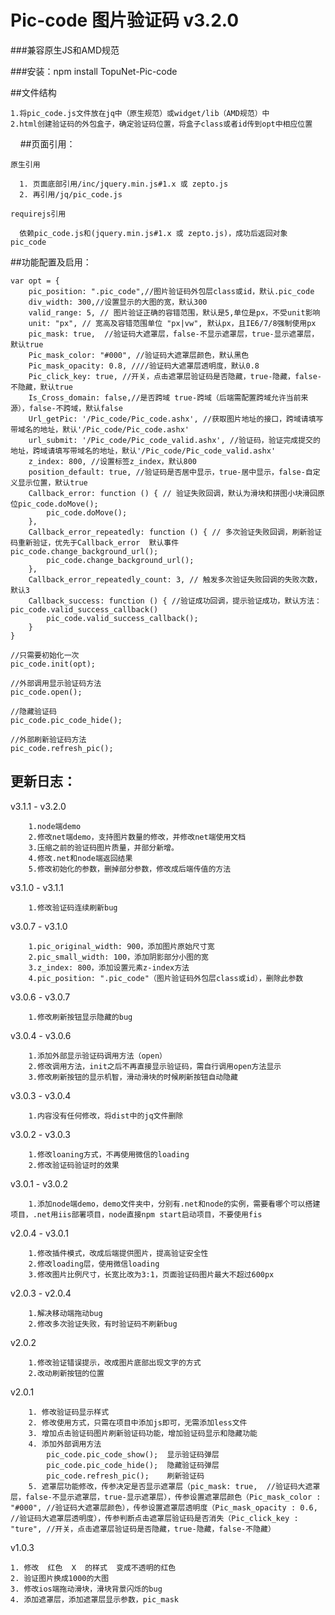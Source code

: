 Pic-code 图片验证码 v3.2.0
====


###兼容原生JS和AMD规范

###安装：npm install TopuNet-Pic-code


##文件结构

    
    1.将pic_code.js文件放在jq中（原生规范）或widget/lib（AMD规范）中
    2.html创建验证码的外包盒子，确定验证码位置，将盒子class或者id传到opt中相应位置
    
##页面引用：
        
    原生引用
    
      1. 页面底部引用/inc/jquery.min.js#1.x 或 zepto.js
      2. 再引用/jq/pic_code.js
        
    requirejs引用
    
      依赖pic_code.js和(jquery.min.js#1.x 或 zepto.js)，成功后返回对象 pic_code
        
    
##功能配置及启用：

    var opt = {
        pic_position: ".pic_code",//图片验证码外包层class或id，默认.pic_code
        div_width: 300,//设置显示的大图的宽，默认300
        valid_range: 5, // 图片验证正确的容错范围，默认是5,单位是px，不受unit影响
        unit: "px", // 宽高及容错范围单位 "px|vw", 默认px，且IE6/7/8强制使用px
        pic_mask: true,  //验证码大遮罩层，false-不显示遮罩层，true-显示遮罩层，默认true
        Pic_mask_color: "#000", //验证码大遮罩层颜色，默认黑色
        Pic_mask_opacity: 0.8, ////验证码大遮罩层透明度，默认0.8
        Pic_click_key: true, //开关，点击遮罩层验证码是否隐藏，true-隐藏，false-不隐藏，默认true
        Is_Cross_domain: false,//是否跨域 true-跨域（后端需配置跨域允许当前来源），false-不跨域，默认false
        Url_getPic: '/Pic_code/Pic_code.ashx', //获取图片地址的接口，跨域请填写带域名的地址，默认'/Pic_code/Pic_code.ashx'
        url_submit: '/Pic_code/Pic_code_valid.ashx', //验证码，验证完成提交的地址，跨域请填写带域名的地址，默认'/Pic_code/Pic_code_valid.ashx'
        z_index: 800, //设置标签z_index，默认800
        position_default: true, //验证码是否居中显示，true-居中显示，false-自定义显示位置，默认true
        Callback_error: function () { // 验证失败回调，默认为滑块和拼图小块滑回原位pic_code.doMove();
            pic_code.doMove();
        },
        Callback_error_repeatedly: function () { // 多次验证失败回调，刷新验证码重新验证，优先于Callback_error  默认事件pic_code.change_background_url();
            pic_code.change_background_url();
        },
        Callback_error_repeatedly_count: 3, // 触发多次验证失败回调的失败次数，默认3
        Callback_success: function () { //验证成功回调，提示验证成功，默认方法：pic_code.valid_success_callback()  
            pic_code.valid_success_callback();
        }
    }
    
    //只需要初始化一次
    pic_code.init(opt);

    //外部调用显示验证码方法
    pic_code.open();
    
    //隐藏验证码 
    pic_code.pic_code_hide(); 

    //外部刷新验证码方法
    pic_code.refresh_pic();




更新日志：
-------------

v3.1.1 - v3.2.0

        1.node端demo
        2.修改net端demo，支持图片数量的修改，并修改net端使用文档
        3.压缩之前的验证码图片质量，并部分新增。
        4.修改.net和node端返回结果
        5.修改初始化的参数，删掉部分参数，修改成后端传值的方法


v3.1.0 - v3.1.1

        1.修改验证码连续刷新bug

v3.0.7 - v3.1.0

        1.pic_original_width: 900，添加图片原始尺寸宽
        2.pic_small_width: 100，添加阴影部分小图的宽
        3.z_index: 800，添加设置元素z-index方法
        4.pic_position: ".pic_code"（图片验证码外包层class或id），删除此参数

v3.0.6 - v3.0.7

        1.修改刷新按钮显示隐藏的bug

v3.0.4 - v3.0.6

        1.添加外部显示验证码调用方法（open）
        2.修改调用方法，init之后不再直接显示验证码，需自行调用open方法显示
        3.修改刷新按钮的显示机智，滑动滑块的时候刷新按钮自动隐藏

v3.0.3 - v3.0.4

        1.内容没有任何修改，将dist中的jq文件删除

v3.0.2 - v3.0.3

        1.修改loaning方式，不再使用微信的loading
        2.修改验证码验证时的效果

v3.0.1 - v3.0.2

        1.添加node端demo，demo文件夹中，分别有.net和node的实例，需要看哪个可以搭建项目，.net用iis部署项目，node直接npm start启动项目，不要使用fis

v2.0.4 - v3.0.1
        
        1.修改插件模式，改成后端提供图片，提高验证安全性
        2.修改loading层，使用微信loading
        3.修改图片比例尺寸，长宽比改为3:1，页面验证码图片最大不超过600px

v2.0.3 - v2.0.4

        1.解决移动端拖动bug
        2.修改多次验证失败，有时验证码不刷新bug
        
v2.0.2

        1.修改验证错误提示，改成图片底部出现文字的方式
        2.改动刷新按钮的位置
        
v2.0.1

        1. 修改验证码显示样式
        2. 修改使用方式，只需在项目中添加js即可，无需添加less文件
        3. 增加点击验证码图片刷新验证码功能，增加验证码显示和隐藏功能
        4. 添加外部调用方法
            pic_code.pic_code_show();  显示验证码弹层
            pic_code.pic_code_hide();  隐藏验证码弹层
            pic_code.refresh_pic();    刷新验证码
        5. 遮罩层功能修改，传参决定是否显示遮罩层（pic_mask: true,  //验证码大遮罩层，false-不显示遮罩层，true-显示遮罩层），传参设置遮罩层颜色（Pic_mask_color : "#000", //验证码大遮罩层颜色），传参设置遮罩层透明度（Pic_mask_opacity : 0.6, //验证码大遮罩层透明度），传参判断点击遮罩层验证码是否消失（Pic_click_key : "ture", //开关，点击遮罩层验证码是否隐藏，true-隐藏，false-不隐藏）
            
v1.0.3
    
    1. 修改  红色  X  的样式  变成不透明的红色
    2. 验证图片换成1000的大图
    3. 修改ios端拖动滑块，滑块背景闪烁的bug
    4. 添加遮罩层，添加遮罩层显示参数，pic_mask
    
